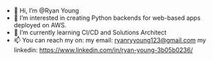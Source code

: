 - 👋 Hi, I’m @Ryan Young
- 👀 I’m interested in creating Python backends for web-based apps deployed on AWS.
- 🌱 I’m currently learning CI/CD and Solutions Architect
- 📫 You can reach my on:
    my email: ryanryyoung123@gmail.com
    my linkedin: https://www.linkedin.com/in/ryan-young-3b05b0236/
    

<!---
Renbron/Renbron is a ✨ special ✨ repository because its `README.md` (this file) appears on your GitHub profile.
You can click the Preview link to take a look at your changes.
--->
